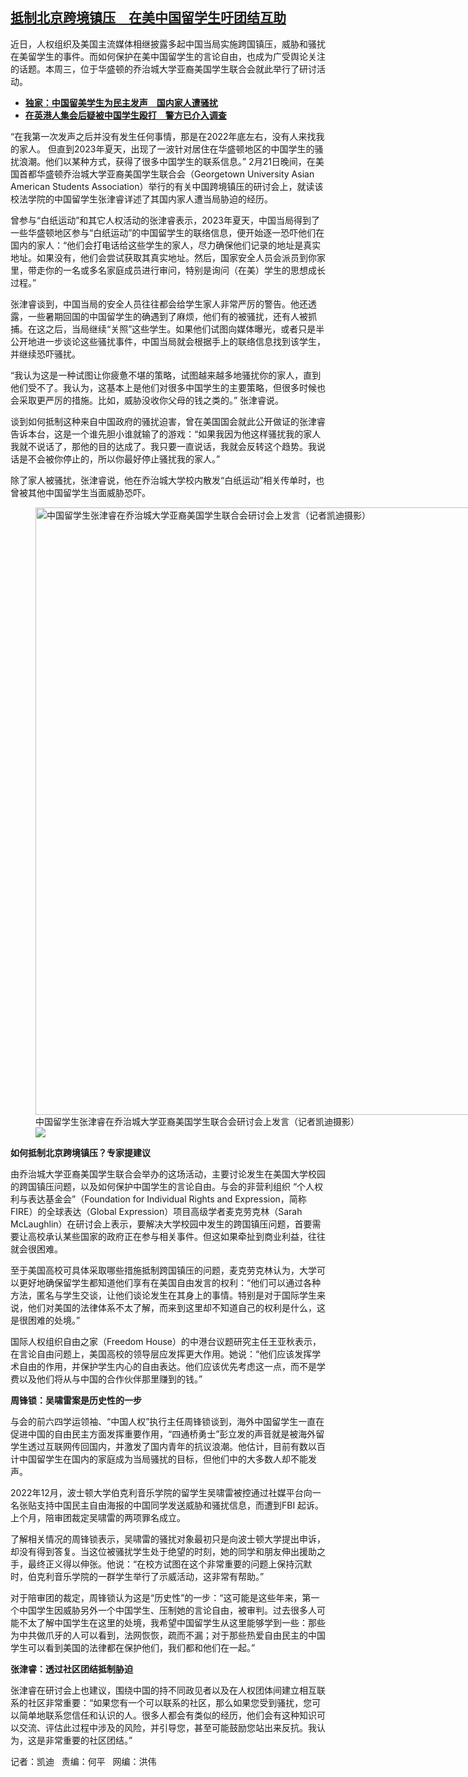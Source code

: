 <!--1708633620000-->
[抵制北京跨境镇压　在美中国留学生吁团结互助](https://www.rfa.org/mandarin/yataibaodao/renquanfazhi/kw-02222024111150.html)
------

<p><span style="font-weight: 400;">近日，人权组织及美国主流媒体相继披露多起中国当局实施跨国镇压，威胁和骚扰在美留学生的事件。而如何保护在美中国留学生的言论自由，也成为广受舆论关注的话题。本周三，位于华盛顿的乔治城大学亚裔美国学生联合会就此举行了研讨活动。</span></p><ul><li><a href="https://www.rfa.org/mandarin/yataibaodao/renquanfazhi/tj-09192023113801.html"><strong>独家：中国留美学生为民主发声　国内家人遭骚扰</strong></a></li><li><a href="https://www.rfa.org/mandarin/yataibaodao/gangtai/al2-06122023114121.html"><strong>在英港人集会后疑被中国学生殴打　警方已介入调查</strong></a></li></ul><p><span style="font-weight: 400;">“在我第一次发声之后并没有发生任何事情，那是在2022年底左右，没有人来找我的家人。 但直到2023年夏天，出现了一波针对居住在华盛顿地区的中国学生的骚扰浪潮。他们以某种方式，获得了很多中国学生的联系信息。” 2月21日晚间，在美国首都华盛顿乔治城大学亚裔美国学生联合会（Georgetown University Asian American Students Association）举行的有关中国跨境镇压的研讨会上，就读该校法学院的中国留学生张津睿详述了其国内家人遭当局胁迫的经历。</span></p><p><span style="font-weight: 400;">曾参与“白纸运动”和其它人权活动的张津睿表示，2023年夏天，中国当局得到了一些华盛顿地区参与“白纸运动”的中国留学生的联络信息，便开始逐一恐吓他们在国内的家人：“他们会打电话给这些学生的家人，尽力确保他们记录的地址是真实地址。如果没有，他们会尝试获取其真实地址。然后，国家安全人员会派员到你家里，带走你的一名或多名家庭成员进行审问，特别是询问（在美）学生的思想成长过程。”</span></p><p><span style="font-weight: 400;">张津睿谈到，中国当局的安全人员往往都会给学生家人非常严厉的警告。他还透露，一些暑期回国的中国留学生的确遇到了麻烦，他们有的被骚扰，还有人被抓捕。在这之后，当局继续“关照”这些学生。如果他们试图向媒体曝光，或者只是半公开地进一步谈论这些骚扰事件，中国当局就会根据手上的联络信息找到该学生，并继续恐吓骚扰。</span></p><p><span style="font-weight: 400;">“我认为这是一种试图让你疲惫不堪的策略，试图越来越多地骚扰你的家人，直到他们受不了。我认为，这基本上是他们对很多中国学生的主要策略，但很多时候也会采取更严厉的措施。比如，威胁没收你父母的钱之类的。” 张津睿说。</span></p><p><span style="font-weight: 400;">谈到如何抵制这种来自中国政府的骚扰迫害，曾在美国国会就此公开做证的张津睿告诉本台，这是一个谁先胆小谁就输了的游戏：“如果我因为他这样骚扰我的家人我就不说话了，那他的目的达成了。我只要一直说话，我就会反转这个趋势。我说话是不会被你停止的，所以你最好停止骚扰我的家人。”</span></p><p><span style="font-weight: 400;">除了家人被骚扰，张津睿说，他在乔治城大学校内散发“白纸运动”相关传单时，也曾被其他中国留学生当面威胁恐吓。</span></p><p><span style="font-weight: 400;"><figure class="image-richtext image-inline captioned" style="width:1296px;"><img alt="中国留学生张津睿在乔治城大学亚裔美国学生联合会研讨会上发言（记者凯迪摄影）" height="972" src="https://www.rfa.org/mandarin/yataibaodao/renquanfazhi/kw-02222024111150.html/img_3415.jpg/@@images/9f5b9e8d-037b-4c41-8bdc-a75b23d32abf.jpeg" title="IMG_3415.JPG" width="1296"/><figcaption class="image-caption">中国留学生张津睿在乔治城大学亚裔美国学生联合会研讨会上发言（记者凯迪摄影）</figcaption><small></small><div id="zoomattribute"><a data-caption="中国留学生张津睿在乔治城大学亚裔美国学生联合会研讨会上发言（记者凯迪摄影）" data-fancybox="" href="https://www.rfa.org/mandarin/yataibaodao/renquanfazhi/kw-02222024111150.html/img_3415.jpg" id="single_image" title="中国留学生张津睿在乔治城大学亚裔美国学生联合会研讨会上发言（记者凯迪摄影）"><img src="/++plone++rfa-resources/img/icon-zoom.png"/></a></div></figure></span></p><p><b>如何抵制北京跨境镇压？专家提建议</b></p><p><span style="font-weight: 400;">由乔治城大学亚裔美国学生联合会举办的这场活动，主要讨论发生在美国大学校园的跨国镇压问题，以及如何保护中国学生的言论自由。与会的非营利组织 “个人权利与表达基金会”（Foundation for Individual Rights and Expression，简称FIRE）的全球表达（Global Expression）项目高级学者麦克</span><span style="font-weight: 400;">劳克林</span><span style="font-weight: 400;">（Sarah McLaughlin）在研讨会上表示，要解决大学校园中发生的跨国镇压问题，首要需要让高校承认某些国家的政府正在参与相关事件。但这如果牵扯到商业利益，往往就会很困难。</span></p><p><span style="font-weight: 400;">至于美国高校可具体采取哪些措施抵制跨国镇压的问题，麦克</span><span style="font-weight: 400;">劳克林</span><span style="font-weight: 400;">认为，大学可以更好地确保留学生都知道他们享有在美国自由发言的权利：“他们可以通过各种方法，匿名与学生交谈，让他们谈论发生在其身上的事情。特别是对于国际学生来说，他们对美国的法律体系不太了解，而来到这里却不知道自己的权利是什么，这是很困难的处境。”</span></p><p><span style="font-weight: 400;">国际人权组织自由之家（Freedom House）的中港台议题研究主任王亚秋表示，在言论自由问题上，美国高校的领导层应发挥更大作用。她说：“他们应该发挥学术自由的作用，并保护学生内心的自由表达。他们应该优先考虑这一点，而不是学费以及他们将从与中国的合作伙伴那里赚到的钱。”</span></p><p><b>周锋锁：吴啸雷案是历史性的一步</b></p><p><span style="font-weight: 400;">与会的前六四学运领袖、“中国人权”执行主任周锋锁谈到，海外中国留学生一直在促进中国的自由民主方面发挥重要作用，“四通桥勇士”彭立发的声音就是被海外留学生透过互联网传回国内，并激发了国内青年的抗议浪潮。他估计，目前有数以百计中国留学生在国内的家庭成为当局骚扰的目标，但他们中的大多数人却不能发声。</span></p><p><span style="font-weight: 400;">2022年12月，波士顿大学伯克利音乐学院的留学生吴啸雷被控通过社媒平台向一名张贴支持中国民主自由海报的中国同学发送威胁和骚扰信息，而遭到FBI 起诉。上个月，陪审团裁定吴啸雷的两项罪名成立。</span></p><p><span style="font-weight: 400;">了解相关情况的周锋锁表示，吴啸雷的骚扰对象最初只是向波士顿大学提出申诉，却没有得到答复。当这位被骚扰学生处于绝望的时刻，她的同学和朋友伸出援助之手，最终正义得以伸张。他说：“在校方试图在这个非常重要的问题上保持沉默时，伯克利音乐学院的一群学生举行了示威活动，这非常有帮助。”</span></p><p><span style="font-weight: 400;">对于陪审团的裁定，周锋锁认为这是“历史性”的一步：“这可能是这些年来，第一个中国学生因威胁另外一个中国学生、压制她的言论自由，被审判。过去很多人可能不太了解中国学生在这里的处境，我希望中国留学生从这里能够学到一些：那些为中共做爪牙的人可以看到，法网恢恢，疏而不漏；对于那些热爱自由民主的中国学生可以看到美国的法律都在保护他们，我们都和他们在一起。”</span></p><p><b>张津睿：透过社区团结抵制胁迫</b></p><p><span style="font-weight: 400;">张津睿在研讨会上也建议，围绕中国的持不同政见者以及在人权团体间建立相互联系的社区非常重要：“如果您有一个可以联系的社区，那么如果您受到骚扰，您可以简单地联系您信任和认识的人。很多人都会有类似的经历，他们会有这种知识可以交流、评估此过程中涉及的风险，并引导您，甚至可能鼓励您站出来反抗。我认为，这是非常重要的社区团结。” </span></p><p><span style="font-weight: 400;">记者：凯迪   责编：何平   网编：洪伟</span></p>
